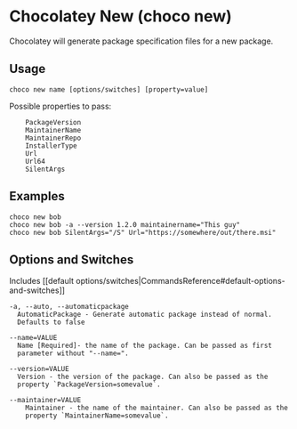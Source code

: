 # Chocolatey New (choco new)
Chocolatey will generate package specification files for a new package.

## Usage

    choco new name [options/switches] [property=value]

Possible properties to pass:
```
    PackageVersion
    MaintainerName
    MaintainerRepo
    InstallerType
    Url
    Url64
    SilentArgs
```

## Examples

    choco new bob
    choco new bob -a --version 1.2.0 maintainername="This guy"
    choco new bob SilentArgs="/S" Url="https://somewhere/out/there.msi"

## Options and Switches

Includes [[default options/switches|CommandsReference#default-options-and-switches]]

```
-a, --auto, --automaticpackage
  AutomaticPackage - Generate automatic package instead of normal.
  Defaults to false

--name=VALUE
  Name [Required]- the name of the package. Can be passed as first
  parameter without "--name=".

--version=VALUE
  Version - the version of the package. Can also be passed as the
  property `PackageVersion=somevalue`.

--maintainer=VALUE
    Maintainer - the name of the maintainer. Can also be passed as the
    property `MaintainerName=somevalue`.
```
